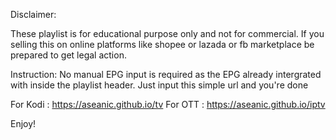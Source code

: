 Disclaimer:

These playlist is for educational purpose only and not for commercial. If you selling this on online platforms like shopee or lazada or fb marketplace be prepared to get legal action.

Instruction:
No manual EPG input is required as the EPG already intergrated with inside the playlist header. Just input this simple url and you're done 

For Kodi : https://aseanic.github.io/tv
For OTT : https://aseanic.github.io/iptv

Enjoy!
